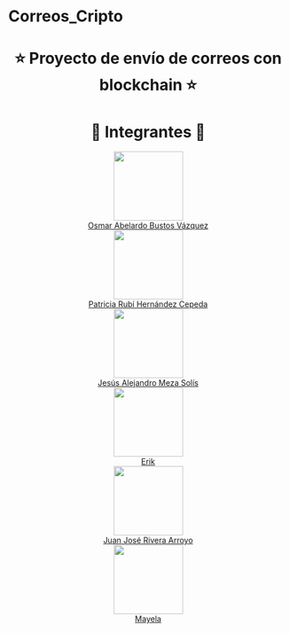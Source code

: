 # Correos_Cripto
 
<h1 align="center" class="h1"> ⭐️ Proyecto de envío de correos con blockchain ⭐️ </h1>
<h1 align="center" class="h1"> ️💚️ Integrantes 💚 </h1>
<div align="center">
    <img src="https://avatars.githubusercontent.com/u/103228889?v=4" width="125px;" /><br>
    <a href="https://github.com/osm4r">Osmar Abelardo Bustos Vázquez</a>
</div>
<div align="center">
    <img src="https://avatars.githubusercontent.com/u/99228295?v=4" width="125px;" /><br>
    <a href="https://github.com/PHernandez04">Patricia Rubí Hernández Cepeda</a>
</div>
<div align="center">
    <img src="https://avatars.githubusercontent.com/u/103228912?v=4" width="125px;" /><br>
    <a href="https://github.com/JesusMS17">Jesús Alejandro Meza Solís</a>
</div>
<div align="center">
    <img src="https://avatars.githubusercontent.com/u/117962406?v=4" width="125px;" /><br>
    <a href="https://github.com/EleventhD">Erik</a>
</div>
<div align="center">
    <img src="https://avatars.githubusercontent.com/u/103225759?v=4" width="125px;" /><br>
    <a href="https://github.com/JJRivera9">Juan José Rivera Arroyo</a>
</div>
<div align="center">
    <img src="https://avatars.githubusercontent.com/u/103234851?v=4" width="125px;" /><br>
    <a href="https://github.com/may018">Mayela</a>
</div>